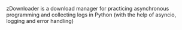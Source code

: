 zDownloader is a download manager for practicing asynchronous programming and collecting logs in Python (with the help of asyncio, logging and error handling)
